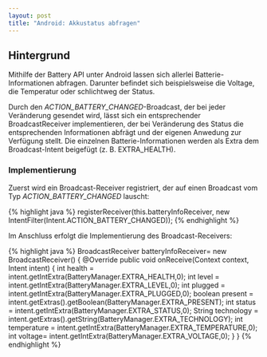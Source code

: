 ```yaml
---
layout: post
title: "Android: Akkustatus abfragen"
---
```




## Hintergrund

Mithilfe der Battery API unter Android lassen sich allerlei Batterie-Informationen abfragen. Darunter befindet sich beispielsweise die Voltage, die Temperatur oder schlichtweg der Status.

Durch den <em>ACTION\_BATTERY\_CHANGED</em>-Broadcast, der bei jeder Veränderung gesendet wird, lässt sich ein entsprechender BroadcastReceiver implementieren, der bei Veränderung des Status die entsprechenden Informationen abfrägt und der eigenen Anwedung zur Verfügung stellt.
Die einzelnen Batterie-Informationen werden als Extra dem Broadcast-Intent beigefügt (z. B. EXTRA_HEALTH).
 
### Implementierung

Zuerst wird ein Broadcast-Receiver registriert, der auf einen Broadcast vom Typ <em>ACTION\_BATTERY\_CHANGED</em> lauscht:

{% highlight java %} 
registerReceiver(this.batteryInfoReceiver, new IntentFilter(Intent.ACTION_BATTERY_CHANGED));
{% endhighlight %}

Im Anschluss erfolgt die Implementierung des Broadcast-Receivers:

{% highlight java %} 
BroadcastReceiver batteryInfoReceiver= new BroadcastReceiver() {
 @Override
 public void onReceive(Context context, Intent intent) { 
  int health = intent.getIntExtra(BatteryManager.EXTRA_HEALTH,0);
  int level = intent.getIntExtra(BatteryManager.EXTRA_LEVEL,0);
  int plugged = intent.getIntExtra(BatteryManager.EXTRA_PLUGGED,0);
  boolean present = intent.getExtras().getBoolean(BatteryManager.EXTRA_PRESENT);
  int status = intent.getIntExtra(BatteryManager.EXTRA_STATUS,0);
  String technology = intent.getExtras().getString(BatteryManager.EXTRA_TECHNOLOGY);
  int temperature = intent.getIntExtra(BatteryManager.EXTRA_TEMPERATURE,0);
  int voltage= intent.getIntExtra(BatteryManager.EXTRA_VOLTAGE,0);
  }
}
{% endhighlight %}

